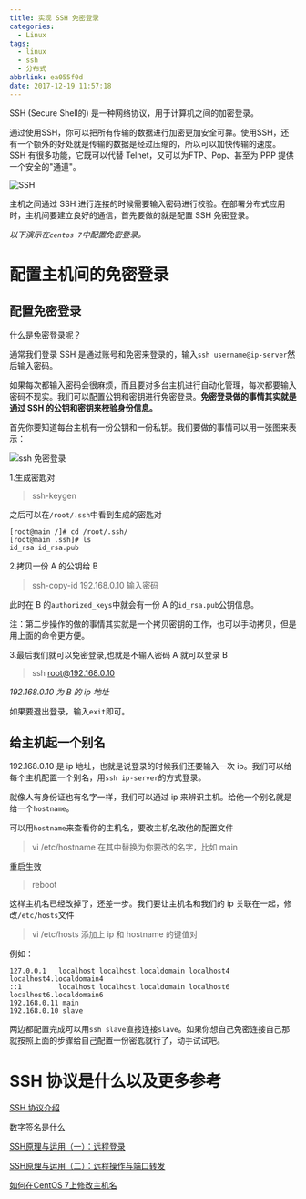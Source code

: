 ```yaml
---
title: 实现 SSH 免密登录
categories:
  - Linux
tags:
  - linux
  - ssh
  - 分布式
abbrlink: ea055f0d
date: 2017-12-19 11:57:18
---
```


SSH (Secure Shell的) 是一种网络协议，用于计算机之间的加密登录。

通过使用SSH，你可以把所有传输的数据进行加密更加安全可靠。使用SSH，还有一个额外的好处就是传输的数据是经过压缩的，所以可以加快传输的速度。SSH 有很多功能，它既可以代替 Telnet，又可以为FTP、Pop、甚至为 PPP 提供一个安全的"通道"。

![SSH](http://image.shuiyujie.com/2019-05-09-23-08-57.png)

<!-- more -->

主机之间通过 SSH 进行连接的时候需要输入密码进行校验。在部署分布式应用时，主机间要建立良好的通信，首先要做的就是配置 SSH 免密登录。

*以下演示在`centos 7`中配置免密登录。*

# 配置主机间的免密登录

## 配置免密登录

什么是免密登录呢？

通常我们登录 SSH 是通过账号和免密来登录的，输入`ssh username@ip-server`然后输入密码。

如果每次都输入密码会很麻烦，而且要对多台主机进行自动化管理，每次都要输入密码不现实。我们可以配置公钥和密钥进行免密登录。**免密登录做的事情其实就是通过 SSH 的公钥和密钥来校验身份信息。**

首先你要知道每台主机有一份公钥和一份私钥。我们要做的事情可以用一张图来表示：

![ssh 免密登录](http://upload-images.jianshu.io/upload_images/2791079-5f9ccb0e655e4206.png?imageMogr2/auto-orient/strip%7CimageView2/2/w/1240)

1.生成密匙对

> ssh-keygen

之后可以在`/root/.ssh`中看到生成的密匙对

```
[root@main /]# cd /root/.ssh/
[root@main .ssh]# ls
id_rsa id_rsa.pub
```
2.拷贝一份 A 的公钥给 B

> ssh-copy-id 192.168.0.10
> 输入密码

此时在 B 的`authorized_keys`中就会有一份 A 的`id_rsa.pub`公钥信息。

注：第二步操作的做的事情其实就是一个拷贝密钥的工作，也可以手动拷贝，但是用上面的命令更方便。

3.最后我们就可以免密登录,也就是不输入密码 A 就可以登录 B

> ssh root@192.168.0.10
 
*192.168.0.10 为 B 的 ip 地址*

如果要退出登录，输入`exit`即可。

## 给主机起一个别名

192.168.0.10 是 ip 地址，也就是说登录的时候我们还要输入一次 ip。我们可以给每个主机配置一个别名，用`ssh ip-server`的方式登录。

就像人有身份证也有名字一样，我们可以通过 ip 来辨识主机。给他一个别名就是给一个`hostname`。

可以用`hostname`来查看你的主机名，要改主机名改他的配置文件

> vi /etc/hostname
> 在其中替换为你要改的名字，比如 main

重启生效

> reboot

这样主机名已经改掉了，还差一步。我们要让主机名和我们的 ip 关联在一起，修改`/etc/hosts`文件

> vi /etc/hosts
> 添加上 ip 和 hostname 的键值对

例如：

```
127.0.0.1   localhost localhost.localdomain localhost4 localhost4.localdomain4
::1         localhost localhost.localdomain localhost6 localhost6.localdomain6
192.168.0.11 main
192.168.0.10 slave
```

两边都配置完成可以用`ssh slave`直接连接`slave`。如果你想自己免密连接自己那就按照上面的步骤给自己配置一份密匙就行了，动手试试吧。

# SSH 协议是什么以及更多参考

[SSH 协议介绍](http://blog.csdn.net/macrossdzh/article/details/5691924)

[数字签名是什么](http://www.ruanyifeng.com/blog/2011/08/what_is_a_digital_signature.html)

[SSH原理与运用（一）：远程登录](http://www.ruanyifeng.com/blog/2011/12/ssh_remote_login.html)

[SSH原理与运用（二）：远程操作与端口转发](http://www.ruanyifeng.com/blog/2011/08/what_is_a_digital_signature.html
)

[如何在CentOS 7上修改主机名](http://www.jianshu.com/p/39d7000dfa47)


